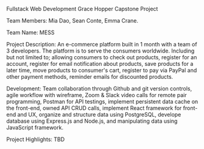 Fullstack Web Development Grace Hopper Capstone Project 

Team Members: Mia Dao, Sean Conte, Emma Crane.

Team Name: MESS

Project Description: An e-commerce platform built in 1 month with a team of 3 developers. The platform is to serve the consumers worldwide. Including but not limited to; allowing consumers to check out products, register for an account, register for email notification about products, save products for a later time, move products to consumer's cart, register to pay via PayPal and other payment methods, reminder emails for discounted products.

Development: Team collaboration through Github and git version controls, agile workflow with wireframe, Zoom & Slack video calls for remote pair programming, Postman for API testings, implement persistent data cache on the front-end, owned API CRUD calls, implement React framework for front-end and UX, organize and structure data using PostgreSQL, develope database using Express.js and Node.js, and manipulating data using JavaScript framework.

Project Highlights: TBD
